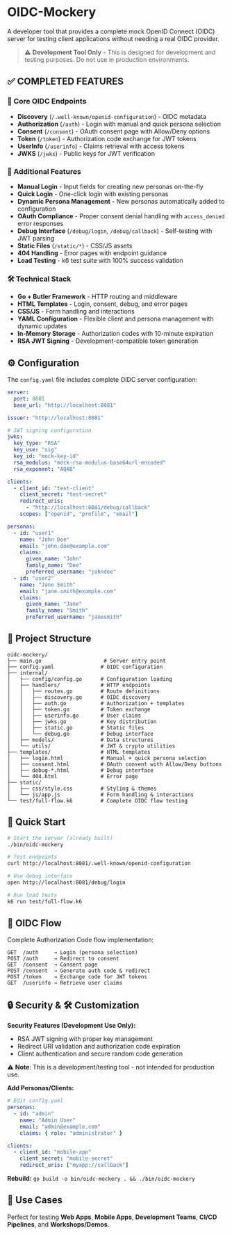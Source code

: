 # OIDC-Mockery

A developer tool that provides a complete mock OpenID Connect (OIDC) server for testing client applications without needing a real OIDC provider.

> ⚠️ **Development Tool Only** - This is designed for development and testing purposes. Do not use in production environments.

## ✅ **COMPLETED FEATURES**

### 🔐 Core OIDC Endpoints
- **Discovery** (`/.well-known/openid-configuration`) - OIDC metadata
- **Authorization** (`/auth`) - Login with manual and quick persona selection
- **Consent** (`/consent`) - OAuth consent page with Allow/Deny options
- **Token** (`/token`) - Authorization code exchange for JWT tokens
- **UserInfo** (`/userinfo`) - Claims retrieval with access tokens
- **JWKS** (`/jwks`) - Public keys for JWT verification

### 🎯 Additional Features
- **Manual Login** - Input fields for creating new personas on-the-fly
- **Quick Login** - One-click login with existing personas
- **Dynamic Persona Management** - New personas automatically added to configuration
- **OAuth Compliance** - Proper consent denial handling with `access_denied` error responses
- **Debug Interface** (`/debug/login`, `/debug/callback`) - Self-testing with JWT parsing
- **Static Files** (`/static/*`) - CSS/JS assets
- **404 Handling** - Error pages with endpoint guidance
- **Load Testing** - k6 test suite with 100% success validation

### 🛠️ Technical Stack
- **Go + Butler Framework** - HTTP routing and middleware
- **HTML Templates** - Login, consent, debug, and error pages
- **CSS/JS** - Form handling and interactions
- **YAML Configuration** - Flexible client and persona management with dynamic updates
- **In-Memory Storage** - Authorization codes with 10-minute expiration
- **RSA JWT Signing** - Development-compatible token generation

## ⚙️ Configuration

The `config.yaml` file includes complete OIDC server configuration:

```yaml
server:
  port: 8081
  base_url: "http://localhost:8081"

issuer: "http://localhost:8081"

# JWT signing configuration
jwks:
  key_type: "RSA"
  key_use: "sig"
  key_id: "mock-key-id"
  rsa_modulus: "mock-rsa-modulus-base64url-encoded"
  rsa_exponent: "AQAB"

clients:
  - client_id: "test-client"
    client_secret: "test-secret"
    redirect_uris:
      - "http://localhost:8081/debug/callback"
    scopes: ["openid", "profile", "email"]

personas:
  - id: "user1"
    name: "John Doe"
    email: "john.doe@example.com"
    claims:
      given_name: "John"
      family_name: "Doe"
      preferred_username: "johndoe"
  - id: "user2"
    name: "Jane Smith"
    email: "jane.smith@example.com"
    claims:
      given_name: "Jane"
      family_name: "Smith"
      preferred_username: "janesmith"
```

## 📁 Project Structure

```
oidc-mockery/
├── main.go                    # Server entry point
├── config.yaml               # OIDC configuration
├── internal/
│   ├── config/config.go      # Configuration loading
│   ├── handlers/             # HTTP endpoints
│   │   ├── routes.go         # Route definitions
│   │   ├── discovery.go      # OIDC discovery
│   │   ├── auth.go           # Authorization + templates
│   │   ├── token.go          # Token exchange
│   │   ├── userinfo.go       # User claims
│   │   ├── jwks.go           # Key distribution
│   │   ├── static.go         # Static files
│   │   └── debug.go          # Debug interface
│   ├── models/               # Data structures
│   └── utils/                # JWT & crypto utilities
├── templates/                # HTML templates
│   ├── login.html            # Manual + quick persona selection
│   ├── consent.html          # OAuth consent with Allow/Deny buttons
│   ├── debug-*.html          # Debug interface
│   └── 404.html              # Error page
├── static/
│   ├── css/style.css         # Styling & themes
│   └── js/app.js             # Form handling & interactions
└── test/full-flow.k6         # Complete OIDC flow testing
```

## 🚀 Quick Start

```bash
# Start the server (already built)
./bin/oidc-mockery

# Test endpoints
curl http://localhost:8081/.well-known/openid-configuration

# Use debug interface
open http://localhost:8081/debug/login

# Run load tests
k6 run test/full-flow.k6
```

## 🔄 OIDC Flow

Complete Authorization Code flow implementation:
```
GET  /auth     → Login (persona selection)
POST /auth     → Redirect to consent
GET  /consent  → Consent page
POST /consent  → Generate auth code & redirect
POST /token    → Exchange code for JWT tokens
GET  /userinfo → Retrieve user claims
```

## 🔒 Security & 🛠️ Customization

**Security Features (Development Use Only):**
- RSA JWT signing with proper key management
- Redirect URI validation and authorization code expiration
- Client authentication and secure random code generation

⚠️ **Note**: This is a development/testing tool - not intended for production use.

**Add Personas/Clients:**
```yaml
# Edit config.yaml
personas:
  - id: "admin"
    name: "Admin User"
    email: "admin@example.com"
    claims: { role: "administrator" }

clients:
  - client_id: "mobile-app"
    client_secret: "mobile-secret"
    redirect_uris: ["myapp://callback"]
```

**Rebuild:** `go build -o bin/oidc-mockery . && ./bin/oidc-mockery`

## 🎯 Use Cases

Perfect for testing **Web Apps**, **Mobile Apps**, **Development Teams**, **CI/CD Pipelines**, and **Workshops/Demos**.
